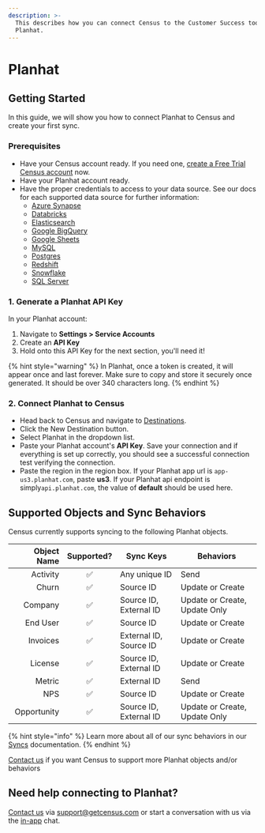 ```yaml
---
description: >-
  This describes how you can connect Census to the Customer Success tool:
  Planhat.
---
```


# Planhat

## Getting Started

In this guide, we will show you how to connect Planhat to Census and create your first sync.

### Prerequisites

* Have your Census account ready. If you need one, [create a Free Trial Census account](https://app.getcensus.com/) now.
* Have your Planhat account ready.
* Have the proper credentials to access to your data source. See our docs for each supported data source for further information:
  * [Azure Synapse](../sources/available-sources/azure-synapse.md)
  * [Databricks](https://docs.getcensus.com/sources/databricks)
  * [Elasticsearch](https://docs.getcensus.com/sources/elasticsearch)
  * [Google BigQuery](https://docs.getcensus.com/sources/google-bigquery)
  * [Google Sheets](https://docs.getcensus.com/sources/google-sheets)
  * [MySQL](https://docs.getcensus.com/sources/mysql)
  * [Postgres](https://docs.getcensus.com/sources/postgres)
  * [Redshift](https://docs.getcensus.com/sources/redshift)
  * [Snowflake](https://docs.getcensus.com/sources/snowflake)
  * [SQL Server](https://docs.getcensus.com/sources/sql-server)

### 1. Generate a Planhat API Key

In your Planhat account:

1. Navigate to **Settings > Service Accounts**
2. Create an **API Key**
3. Hold onto this API Key for the next section, you'll need it!

{% hint style="warning" %}
In Planhat, once a token is created, it will appear once and last forever. Make sure to copy and store it securely once generated. It should be over 340 characters long.
{% endhint %}

### 2. Connect Planhat to Census

* Head back to Census and navigate to [Destinations](https://app.getcensus.com/destinations).
* Click the New Destination button.
* Select Planhat in the dropdown list.
* Paste your Planhat account's **API Key**. Save your connection and if everything is set up correctly, you should see a successful connection test verifying the connection.
* Paste the region in the region box. If your Planhat app url is `app-us3.planhat.com`, paste **us3**. If your Planhat api endpoint is simply`api.planhat.com`, the value of **default** should be used here.

## Supported Objects and Sync Behaviors <a href="#supported-objects-and-sync-behaviors" id="supported-objects-and-sync-behaviors"></a>

Census currently supports syncing to the following Planhat objects.

| **Object Name** | **Supported?** | **Sync Keys**          | **Behaviors**                 |
| --------------: | :------------: | ---------------------- | ----------------------------- |
|        Activity |        ✅       | Any unique ID          | Send                          |
|           Churn |        ✅       | Source ID              | Update or Create              |
|         Company |        ✅       | Source ID, External ID | Update or Create, Update Only |
|        End User |        ✅       | Source ID              | Update or Create              |
|        Invoices |        ✅       | External ID, Source ID | Update or Create              |
|         License |        ✅       | Source ID, External ID | Update or Create              |
|          Metric |        ✅       | External ID            | Send                          |
|             NPS |        ✅       | Source ID              | Update or Create              |
|     Opportunity |        ✅       | Source ID, External ID | Update or Create, Update Only |

{% hint style="info" %}
Learn more about all of our sync behaviors in our [Syncs](../syncs/overview.md) documentation.
{% endhint %}

[Contact us](mailto:support@getcensus.com) if you want Census to support more Planhat objects and/or behaviors

## Need help connecting to Planhat?

[Contact us](mailto:support@getcensus.com) via support@getcensus.com or start a conversation with us via the [in-app](https://app.getcensus.com) chat.

